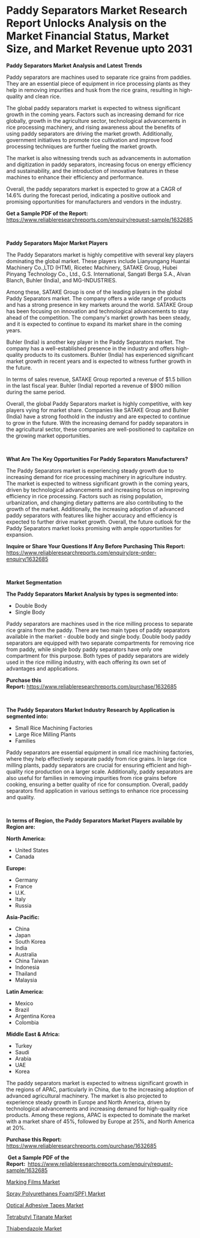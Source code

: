 <p><h1>Paddy Separators Market Research Report Unlocks Analysis on the Market Financial Status, Market Size, and Market Revenue upto 2031</h1></p><p><strong>Paddy Separators Market Analysis and Latest Trends</strong></p>
<p><p>Paddy separators are machines used to separate rice grains from paddies. They are an essential piece of equipment in rice processing plants as they help in removing impurities and husk from the rice grains, resulting in high-quality and clean rice.</p><p>The global paddy separators market is expected to witness significant growth in the coming years. Factors such as increasing demand for rice globally, growth in the agriculture sector, technological advancements in rice processing machinery, and rising awareness about the benefits of using paddy separators are driving the market growth. Additionally, government initiatives to promote rice cultivation and improve food processing techniques are further fueling the market growth.</p><p>The market is also witnessing trends such as advancements in automation and digitization in paddy separators, increasing focus on energy efficiency and sustainability, and the introduction of innovative features in these machines to enhance their efficiency and performance.</p><p>Overall, the paddy separators market is expected to grow at a CAGR of 14.6% during the forecast period, indicating a positive outlook and promising opportunities for manufacturers and vendors in the industry.</p></p>
<p><strong>Get a Sample PDF of the Report:&nbsp;</strong> <a href="https://www.reliableresearchreports.com/enquiry/request-sample/1632685">https://www.reliableresearchreports.com/enquiry/request-sample/1632685</a></p>
<p>&nbsp;</p>
<p><strong>Paddy Separators Major Market Players</strong></p>
<p><p>The Paddy Separators market is highly competitive with several key players dominating the global market. These players include Lianyungang Huantai Machinery Co.,LTD (HTM), Ricetec Machinery, SATAKE Group, Hubei Pinyang Technology Co., Ltd., G.S. International, Sangati Berga S.A., Alvan Blanch, Buhler (India), and MG-INDUSTRIES.</p><p>Among these, SATAKE Group is one of the leading players in the global Paddy Separators market. The company offers a wide range of products and has a strong presence in key markets around the world. SATAKE Group has been focusing on innovation and technological advancements to stay ahead of the competition. The company's market growth has been steady, and it is expected to continue to expand its market share in the coming years.</p><p>Buhler (India) is another key player in the Paddy Separators market. The company has a well-established presence in the industry and offers high-quality products to its customers. Buhler (India) has experienced significant market growth in recent years and is expected to witness further growth in the future.</p><p>In terms of sales revenue, SATAKE Group reported a revenue of $1.5 billion in the last fiscal year. Buhler (India) reported a revenue of $900 million during the same period.</p><p>Overall, the global Paddy Separators market is highly competitive, with key players vying for market share. Companies like SATAKE Group and Buhler (India) have a strong foothold in the industry and are expected to continue to grow in the future. With the increasing demand for paddy separators in the agricultural sector, these companies are well-positioned to capitalize on the growing market opportunities.</p></p>
<p>&nbsp;</p>
<p><strong>What Are The Key Opportunities For Paddy Separators Manufacturers?</strong></p>
<p><p>The Paddy Separators market is experiencing steady growth due to increasing demand for rice processing machinery in agriculture industry. The market is expected to witness significant growth in the coming years, driven by technological advancements and increasing focus on improving efficiency in rice processing. Factors such as rising population, urbanization, and changing dietary patterns are also contributing to the growth of the market. Additionally, the increasing adoption of advanced paddy separators with features like higher accuracy and efficiency is expected to further drive market growth. Overall, the future outlook for the Paddy Separators market looks promising with ample opportunities for expansion.</p></p>
<p><strong>Inquire or Share Your Questions If Any Before Purchasing This Report:</strong> <a href="https://www.reliableresearchreports.com/enquiry/pre-order-enquiry/1632685">https://www.reliableresearchreports.com/enquiry/pre-order-enquiry/1632685</a></p>
<p>&nbsp;</p>
<p><strong>Market Segmentation</strong></p>
<p><strong>The Paddy Separators Market Analysis by types is segmented into:</strong></p>
<p><ul><li>Double Body</li><li>Single Body</li></ul></p>
<p><p>Paddy separators are machines used in the rice milling process to separate rice grains from the paddy. There are two main types of paddy separators available in the market - double body and single body. Double body paddy separators are equipped with two separate compartments for removing rice from paddy, while single body paddy separators have only one compartment for this purpose. Both types of paddy separators are widely used in the rice milling industry, with each offering its own set of advantages and applications.</p></p>
<p><strong>Purchase this Report:&nbsp;</strong><a href="https://www.reliableresearchreports.com/purchase/1632685">https://www.reliableresearchreports.com/purchase/1632685</a></p>
<p>&nbsp;</p>
<p><strong>The Paddy Separators Market Industry Research by Application is segmented into:</strong></p>
<p><ul><li>Small Rice Machining Factories</li><li>Large Rice Milling Plants</li><li>Families</li></ul></p>
<p><p>Paddy separators are essential equipment in small rice machining factories, where they help effectively separate paddy from rice grains. In large rice milling plants, paddy separators are crucial for ensuring efficient and high-quality rice production on a larger scale. Additionally, paddy separators are also useful for families in removing impurities from rice grains before cooking, ensuring a better quality of rice for consumption. Overall, paddy separators find application in various settings to enhance rice processing and quality.</p></p>
<p>&nbsp;</p>
<p><strong>In terms of Region, the Paddy Separators Market Players available by Region are:</strong></p>
<p>
    <p> <strong> North America: </strong>
        <ul>
            <li>United States</li>
            <li>Canada</li>
        </ul>
        </p> 
    <p> <strong> Europe: </strong>
        <ul>
            <li>Germany</li>
            <li>France</li>
            <li>U.K.</li>
            <li>Italy</li>
            <li>Russia</li>
        </ul>
        </p> 
    <p> <strong> Asia-Pacific: </strong>
        <ul>
            <li>China</li>
            <li>Japan</li>
            <li>South Korea</li>
            <li>India</li>
            <li>Australia</li>
            <li>China Taiwan</li>
            <li>Indonesia</li>
            <li>Thailand</li>
            <li>Malaysia</li>
        </ul>
        </p> 
    <p> <strong> Latin America: </strong>
        <ul>
            <li>Mexico</li>
            <li>Brazil</li>
            <li>Argentina Korea</li>
            <li>Colombia</li>
        </ul>
        </p> 
    <p> <strong> Middle East & Africa: </strong>
        <ul>
            <li>Turkey</li>
            <li>Saudi</li>
            <li>Arabia</li>
            <li>UAE</li>
            <li>Korea</li>
        </ul>
    </p>
    </p>
<p><p>The paddy separators market is expected to witness significant growth in the regions of APAC, particularly in China, due to the increasing adoption of advanced agricultural machinery. The market is also projected to experience steady growth in Europe and North America, driven by technological advancements and increasing demand for high-quality rice products. Among these regions, APAC is expected to dominate the market with a market share of 45%, followed by Europe at 25%, and North America at 20%.</p></p>
<p><strong>Purchase this Report: </strong><a href="https://www.reliableresearchreports.com/purchase/1632685">https://www.reliableresearchreports.com/purchase/1632685</a></p>
<p>&nbsp;<strong>Get a Sample PDF of the Report:&nbsp;&nbsp;</strong><a href="https://www.reliableresearchreports.com/enquiry/request-sample/1632685">https://www.reliableresearchreports.com/enquiry/request-sample/1632685</a></p>
<p><strong></strong></p>
<p><p><a href="https://github.com/gamblestampleyjenny50m5sl6/Market-Research-Report-List-1/blob/main/marking-films-market.md">Marking Films Market</a></p><p><a href="https://cedar-agate-3da.notion.site/Decoding-the-Spray-Polyurethanes-Foam-SPF-Market-A-Deep-Dive-into-the-Latest-Market-Trends-Market-df9b319873794f1b932e407f3d1d5b2b">Spray Polyurethanes Foam(SPF) Market</a></p><p><a href="https://github.com/wwwkeltoum/Market-Research-Report-List-2/blob/main/optical-adhesive-tapes-market.md">Optical Adhesive Tapes Market</a></p><p><a href="https://view.publitas.com/reportprime-1/tetrabutyl-titanate-market-size-focuses-on-market-dynamics-in-depth-analysis-and-future-projections-of-its-market-forecasted-for-period-from-2024-to-2031/">Tetrabutyl Titanate Market</a></p><p><a href="https://view.publitas.com/reportprime-1/thiabendazole-market-analysis-examines-its-scope-on-growth-opportunities-and-forecasted-trends-spanning-from-2024-to-2031/">Thiabendazole Market</a></p></p>